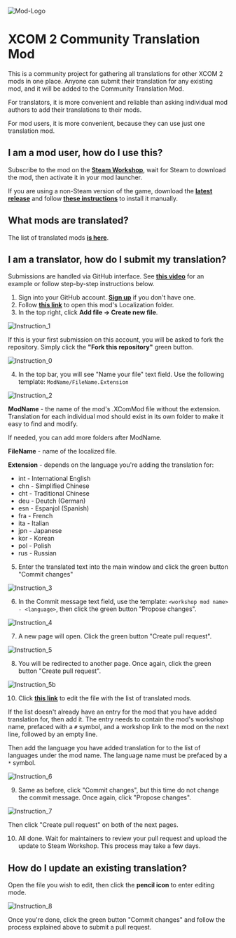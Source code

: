 ![Mod-Logo](https://raw.githubusercontent.com/X2CommunitySupplemental/X2CommunityTranslation/main/Img/ModPreview_512.jpg)

# XCOM 2 Community Translation Mod

This is a community project for gathering all translations for other XCOM 2 mods in one place. Anyone can submit their translation for any existing mod, and it will be added to the Community Translation Mod.

For translators, it is more convenient and reliable than asking individual mod authors to add their translations to their mods.

For mod users, it is more convenient, because they can use just one translation mod.

## I am a mod user, how do I use this?

Subscribe to the mod on the **[Steam Workshop](https://steamcommunity.com/sharedfiles/filedetails/?id=3001342800)**, wait for Steam to download the mod, then activate it in your mod launcher.

If you are using a non-Steam version of the game, download the **[latest release](https://github.com/X2CommunitySupplemental/X2CommunityTranslation/releases/latest)** and follow **[these instructions](https://www.reddit.com/r/xcom2mods/wiki/index/download_mods#wiki_how_to_install_mods_manually)** to install it manually.

## What mods are translated?

The list of translated mods **[is here](https://github.com/X2CommunitySupplemental/X2CommunityTranslation/blob/main/List_of_translated_mods.md)**.

## I am a translator, how do I submit my translation?

Submissions are handled via GitHub interface. See **[this video](https://youtu.be/nMVHwzMoyjw)** for an example or follow step-by-step instructions below.

1. Sign into your GitHub account. **[Sign up](https://github.com/join)** if you don't have one.
2. Follow **[this link](https://github.com/X2CommunitySupplemental/X2CommunityTranslation/tree/main/X2CommunityTranslation/Localization)** to open this mod's Localization folder.
3. In the top right, click **Add file -> Create new file**.

![Instruction_1](https://raw.githubusercontent.com/X2CommunitySupplemental/X2CommunityTranslation/main/Img/Instruction_1.png)

If this is your first submission on this account, you will be asked to fork the repository. Simply click the **"Fork this repository"** green button.

![Instruction_0](https://raw.githubusercontent.com/X2CommunitySupplemental/X2CommunityTranslation/main/Img/Instruction_0.png)

4. In the top bar, you will see "Name your file" text field. Use the following template: `ModName/FileName.Extension`

![Instruction_2](https://raw.githubusercontent.com/X2CommunitySupplemental/X2CommunityTranslation/main/Img/Instruction_2.png)

**ModName** - the name of the mod's .XComMod file without the extension. Translation for each individual mod should exist in its own folder to make it easy to find and modify.

If needed, you can add more folders after ModName.

**FileName** - name of the localized file.

**Extension** - depends on the language you're adding the translation for:

* int - International English
* chn - Simplified Chinese
* cht - Traditional Chinese
* deu - Deutch (German)
* esn - Espanjol (Spanish)
* fra - French
* ita - Italian
* jpn - Japanese
* kor - Korean
* pol - Polish
* rus - Russian

5. Enter the translated text into the main window and click the green button "Commit changes"

![Instruction_3](https://raw.githubusercontent.com/X2CommunitySupplemental/X2CommunityTranslation/main/Img/Instruction_3.png)

6. In the Commit message text field, use the template: `<workshop mod name> - <language>`, then click the green button "Propose changes".

![Instruction_4](https://raw.githubusercontent.com/X2CommunitySupplemental/X2CommunityTranslation/main/Img/Instruction_4.png)

7. A new page will open. Click the green button "Create pull request".

![Instruction_5](https://raw.githubusercontent.com/X2CommunitySupplemental/X2CommunityTranslation/main/Img/Instruction_5a.png)

8. You will be redirected to another page. Once again, click the green button "Create pull request".
  
![Instruction_5b](https://raw.githubusercontent.com/X2CommunitySupplemental/X2CommunityTranslation/main/Img/Instruction_5b.png)

10. Click **[this link](https://github.com/X2CommunitySupplemental/X2CommunityTranslation/edit/main/List_of_translated_mods.md)** to edit the file with the list of translated mods.

If the list doesn't already have an entry for the mod that you have added translation for, then add it. 
The entry needs to contain the mod's workshop name, prefaced with a `#` symbol, and a workshop link to the mod on the next line, followed by an empty line.

Then add the language you have added translation for to the list of languages under the mod name. The language name must be prefaced by a `*` symbol.

![Instruction_6](https://raw.githubusercontent.com/X2CommunitySupplemental/X2CommunityTranslation/main/Img/Instruction_6.png)

9. Same as before, click "Commit changes", but this time do not change the commit message. Once again, click "Propose changes".

![Instruction_7](https://raw.githubusercontent.com/X2CommunitySupplemental/X2CommunityTranslation/main/Img/Instruction_7.png)

Then click "Create pull request" on both of the next pages.

10. All done. Wait for maintainers to review your pull request and upload the update to Steam Workshop. This process may take a few days.

## How do I update an existing translation?

Open the file you wish to edit, then click the **pencil icon** to enter editing mode.

![Instruction_8](https://raw.githubusercontent.com/X2CommunitySupplemental/X2CommunityTranslation/main/Img/Instruction_8.png)

Once you're done, click the green button "Commit changes" and follow the process explained above to submit a pull request.
